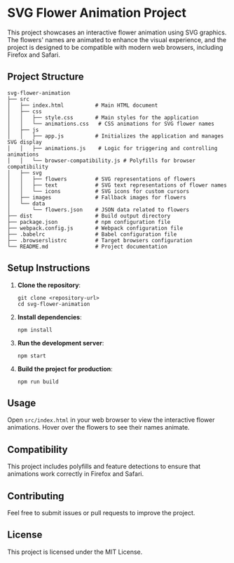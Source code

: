 # SVG Flower Animation Project

This project showcases an interactive flower animation using SVG graphics. The flowers' names are animated to enhance the visual experience, and the project is designed to be compatible with modern web browsers, including Firefox and Safari.

## Project Structure

```
svg-flower-animation
├── src
│   ├── index.html          # Main HTML document
│   ├── css
│   │   ├── style.css       # Main styles for the application
│   │   └── animations.css   # CSS animations for SVG flower names
│   ├── js
│   │   ├── app.js          # Initializes the application and manages SVG display
│   │   ├── animations.js    # Logic for triggering and controlling animations
│   │   └── browser-compatibility.js # Polyfills for browser compatibility
│   ├── svg
│   │   ├── flowers         # SVG representations of flowers
│   │   ├── text            # SVG text representations of flower names
│   │   └── icons           # SVG icons for custom cursors
│   ├── images              # Fallback images for flowers
│   └── data
│       └── flowers.json    # JSON data related to flowers
├── dist                    # Build output directory
├── package.json            # npm configuration file
├── webpack.config.js       # Webpack configuration file
├── .babelrc                # Babel configuration file
├── .browserslistrc         # Target browsers configuration
└── README.md               # Project documentation
```

## Setup Instructions

1. **Clone the repository**:
   ```
   git clone <repository-url>
   cd svg-flower-animation
   ```

2. **Install dependencies**:
   ```
   npm install
   ```

3. **Run the development server**:
   ```
   npm start
   ```

4. **Build the project for production**:
   ```
   npm run build
   ```

## Usage

Open `src/index.html` in your web browser to view the interactive flower animations. Hover over the flowers to see their names animate.

## Compatibility

This project includes polyfills and feature detections to ensure that animations work correctly in Firefox and Safari. 

## Contributing

Feel free to submit issues or pull requests to improve the project. 

## License

This project is licensed under the MIT License.